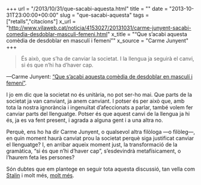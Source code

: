 +++
url = "/2013/10/31/que-sacabi-aquesta.html"
title = ""
date = "2013-10-31T23:00:00+00:00"
slug = "que-sacabi-aquesta"
tags = ["retalls","citacions"]
x_url = "http://www.vilaweb.cat/noticia/4153027/20131031/carme-junyent-sacabi-comedia-desdoblar-masculi-femeni.html"
x_title = "“Que s’acabi aquesta comèdia de desdoblar en masculí i femení”"
x_source = "Carme Junyent"
+++

> És això, que s’ha de canviar la societat. I la llengua ja seguirà el canvi, si és que n’hi ha d’haver cap.

—Carme Junyent: [“Que s’acabi aquesta comèdia de desdoblar en masculí i femení”](http://www.vilaweb.cat/noticia/4153027/20131031/carme-junyent-sacabi-comedia-desdoblar-masculi-femeni.html).

I jo em dic que la societat no és unitària, no pot ser-ho mai. Que parts de la societat ja van canviant, ja anem canviant. I potser és per això que, amb tota la nostra ignorància i ingenuïtat d’afeccionats a parlar, també volem fer canviar parts del llenguatge. Potser és que aquest canvi de la llengua ja hi és, ja es va fent present, i agrada a alguna gent i a una altra no.

Perquè, ens ho ha dir Carme Junyent, o qualsevol altra filòloga —o filòleg—, en quin moment haurà canviat prou la societat perquè siga justificat canviar el llenguatge? I, en arribar aqueix moment just, la transformació de la gramàtica, “si és que n’hi d’haver cap”, s’esdevindrà metafísicament, o l’haurem feta les persones?

Són dubtes que em plantege en seguir tota aquesta discussió, tan vella com [Stalin](/2009/04/14/estalinistes.html) i molt més, [molt més](/2016/09/24/sexe-i-gnere.html).


